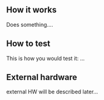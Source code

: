<!---

This file is used to generate your project datasheet. Please fill in the information below and delete any unused
sections.

You can also include images in this folder and reference them in the markdown. Each image must be less than
512 kb in size, and the combined size of all images must be less than 1 MB.
-->
## How it works

Does something....

## How to test

This is how you would test it: ...

## External hardware

external HW will be described later...
